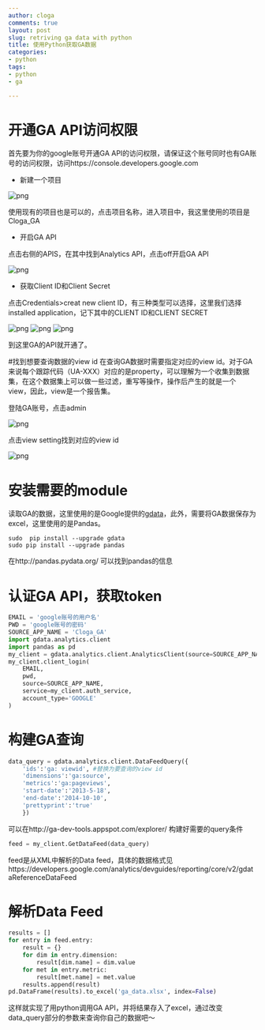 ```yaml
---
author: cloga
comments: true
layout: post
slug: retriving ga data with python
title: 使用Python获取GA数据
categories:
- python
tags:
- python
- ga

---
```

# 开通GA API访问权限
首先要为你的google账号开通GA API的访问权限，请保证这个账号同时也有GA账号的访问权限，访问https://console.developers.google.com

* 新建一个项目

![png](http://cloga.info/files/creatproject.png)

使用现有的项目也是可以的，点击项目名称，进入项目中，我这里使用的项目是Cloga_GA

* 开启GA API

点击右侧的APIS，在其中找到Analytics API，点击off开启GA API

![png](http://cloga.info/files/enableapi.png)

* 获取Client ID和Client Secret

点击Credentials>creat new client ID，有三种类型可以选择，这里我们选择installed application，记下其中的CLIENT ID和CLIENT SECRET

![png](http://cloga.info/files/Clientid.png)
![png](http://cloga.info/files/Clienttype.png)
![png](http://cloga.info/files/secret.png)

到这里GA的API就开通了。

#找到想要查询数据的view id
在查询GA数据时需要指定对应的view id。对于GA来说每个跟踪代码（UA-XXX）对应的是property，可以理解为一个收集到数据集，在这个数据集上可以做一些过滤，重写等操作，操作后产生的就是一个view，因此，view是一个报告集。

登陆GA账号，点击admin

![png](http://cloga.info/files/admin.png)

点击view setting找到对应的view id

![png](http://cloga.info/files/viewid.png)

# 安装需要的module
读取GA的数据，这里使用的是Google提供的[gdata](http://code.google.com/p/gdata-python-client/)，此外，需要将GA数据保存为excel，这里使用的是Pandas。

```
sudo  pip install --upgrade gdata
sudo pip install --upgrade pandas
```

在http://pandas.pydata.org/ 可以找到pandas的信息

# 认证GA API，获取token

```python
EMAIL = 'google账号的用户名'
PWD = 'google账号的密码'
SOURCE_APP_NAME = 'Cloga_GA'
import gdata.analytics.client
import pandas as pd
my_client = gdata.analytics.client.AnalyticsClient(source=SOURCE_APP_NAME)#实例化GA Client
my_client.client_login(
    EMAIL,
    pwd,
    source=SOURCE_APP_NAME,
    service=my_client.auth_service,
    account_type='GOOGLE'
)
```

# 构建GA查询

```python
data_query = gdata.analytics.client.DataFeedQuery({
    'ids':'ga: viewid', #替换为要查询的view id
    'dimensions':'ga:source',
    'metrics':'ga:pageviews',
    'start-date':'2013-5-18',
    'end-date':'2014-10-10',
    'prettyprint':'true'
    })
```

可以在http://ga-dev-tools.appspot.com/explorer/ 构建好需要的query条件

```python
feed = my_client.GetDataFeed(data_query)
```

feed是从XML中解析的Data feed，具体的数据格式见https://developers.google.com/analytics/devguides/reporting/core/v2/gdataReferenceDataFeed

# 解析Data Feed

```python
results = []
for entry in feed.entry:
    result = {}
    for dim in entry.dimension:
        result[dim.name] = dim.value
    for met in entry.metric:
        result[met.name] = met.value
    results.append(result)
pd.DataFrame(results).to_excel('ga_data.xlsx', index=False)
```

这样就实现了用python调用GA API，并将结果存入了excel，通过改变data_query部分的参数来查询你自己的数据吧～